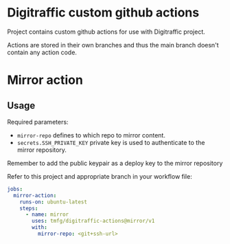 # Digitraffic custom github actions

Project contains custom github actions for use with Digitraffic project.

Actions are stored in their own branches and thus the main branch doesn't contain any action code.

# Mirror action

## Usage

Required parameters:
* `mirror-repo` defines to which repo to mirror content.
* `secrets.SSH_PRIVATE_KEY` private key is used to authenticate to the mirror repository.

Remember to add the public keypair as a deploy key to the mirror repository

Refer to this project and appropriate branch in your workflow file:

```yaml
jobs:
  mirror-action:
    runs-on: ubuntu-latest
    steps:
      - name: mirror
        uses: tmfg/digitraffic-actions@mirror/v1
        with:
          mirror-repo: <git+ssh-url>
```
